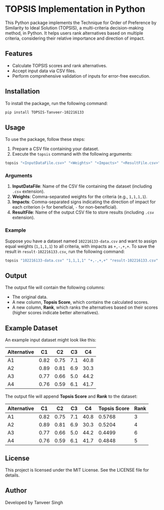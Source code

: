 # TOPSIS Implementation in Python

This Python package implements the Technique for Order of Preference by Similarity to Ideal Solution (TOPSIS), a multi-criteria decision-making method, in Python. It helps users rank alternatives based on multiple criteria, considering their relative importance and direction of impact.

## Features
- Calculate TOPSIS scores and rank alternatives.
- Accept input data via CSV files.
- Perform comprehensive validation of inputs for error-free execution.

## Installation
To install the package, run the following command:

```bash
pip install TOPSIS-Tanveer-102216133
```

## Usage
To use the package, follow these steps:

1. Prepare a CSV file containing your dataset.
2. Execute the `topsis` command with the following arguments:

```bash
topsis "<InputDataFile.csv>" "<Weights>" "<Impacts>" "<ResultFile.csv>"
```

### Arguments
1. **InputDataFile**: Name of the CSV file containing the dataset (including `.csv` extension).
2. **Weights**: Comma-separated weights for the criteria (e.g., `1,1,1,1`).
3. **Impacts**: Comma-separated signs indicating the direction of impact for each criterion (`+` for beneficial, `-` for non-beneficial).
4. **ResultFile**: Name of the output CSV file to store results (including `.csv` extension).

### Example
Suppose you have a dataset named `102216133-data.csv` and want to assign equal weights (`1,1,1,1`) to all criteria, with impacts as `+,-,+,+`. To save the result in `result-102216133.csv`, run the following command:

```bash
topsis "102216133-data.csv" "1,1,1,1" "+,-,+,+" "result-102216133.csv"
```

## Output
The output file will contain the following columns:
- The original data.
- A new column, **Topsis Score**, which contains the calculated scores.
- A new column, **Rank**, which ranks the alternatives based on their scores (higher scores indicate better alternatives).

## Example Dataset
An example input dataset might look like this:

| Alternative | C1  | C2  | C3 | C4 |
|-------------|------|------|-----|-----|
| A1          | 0.82 | 0.75 | 7.1 | 40.8 |
| A2          | 0.89 | 0.81 | 6.9 | 30.3 |
| A3          | 0.77 | 0.66 | 5.0 | 44.2 |
| A4          | 0.76 | 0.59 | 6.1 | 41.7 |

The output file will append **Topsis Score** and **Rank** to the dataset:

| Alternative | C1  | C2  | C3 | C4  | Topsis Score | Rank |
|-------------|------|------|-----|------|---------------|------|
| A1          | 0.82 | 0.75 | 7.1 | 40.8 | 0.5768        | 3    |
| A2          | 0.89 | 0.81 | 6.9 | 30.3 | 0.5204        | 4    |
| A3          | 0.77 | 0.66 | 5.0 | 44.2 | 0.4499        | 6    |
| A4          | 0.76 | 0.59 | 6.1 | 41.7 | 0.4848        | 5    |

## License
This project is licensed under the MIT License. See the LICENSE file for details.

## Author
Developed by Tanveer Singh
